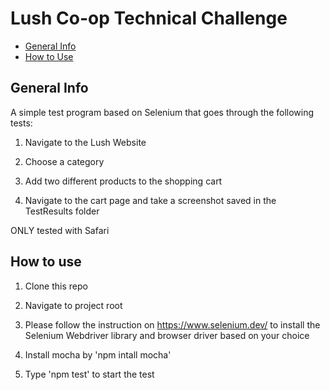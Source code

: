 # Lush Co-op Technical Challenge

* [General Info](#general-info)
* [How to Use](#how-to-use)

## General Info

A simple test program based on Selenium that goes through the following tests:

1. Navigate to the Lush Website

2. Choose a category

3. Add two different products to the shopping cart

4. Navigate to the cart page and take a screenshot saved in the TestResults folder

ONLY tested with Safari


## How to use

1. Clone this repo

2. Navigate to project root

3. Please follow the instruction on https://www.selenium.dev/ to install the Selenium Webdriver library and browser driver based on your choice

4. Install mocha by 'npm intall mocha'

5. Type 'npm test' to start the test
